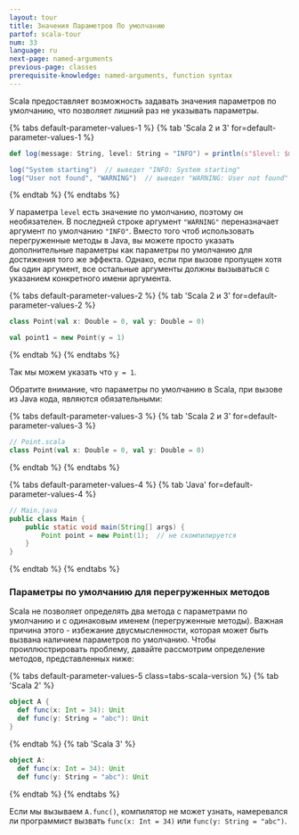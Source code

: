 ```yaml
---
layout: tour
title: Значения Параметров По умолчанию
partof: scala-tour
num: 33
language: ru
next-page: named-arguments
previous-page: classes
prerequisite-knowledge: named-arguments, function syntax
---
```


Scala предоставляет возможность задавать значения параметров по умолчанию, что позволяет лишний раз не указывать параметры. 

{% tabs default-parameter-values-1 %}
{% tab 'Scala 2 и 3' for=default-parameter-values-1 %}
```scala mdoc
def log(message: String, level: String = "INFO") = println(s"$level: $message")

log("System starting")  // выведет "INFO: System starting"
log("User not found", "WARNING")  // выведет "WARNING: User not found"
```
{% endtab %}
{% endtabs %}

У параметра `level` есть значение по умолчанию, поэтому он необязателен. В последней строке аргумент `"WARNING"` переназначает аргумент по умолчанию `"INFO"`. Вместо того чтоб использовать перегруженные методы в Java, вы можете просто указать дополнительные параметры как параметры по умолчанию для достижения того же эффекта. Однако, если при вызове пропущен хотя бы один аргумент, все остальные аргументы должны вызываться с указанием конкретного имени аргумента.

{% tabs default-parameter-values-2 %}
{% tab 'Scala 2 и 3' for=default-parameter-values-2 %}
```scala mdoc
class Point(val x: Double = 0, val y: Double = 0)

val point1 = new Point(y = 1)
```
{% endtab %}
{% endtabs %}

Так мы можем указать что `y = 1`.

Обратите внимание, что параметры по умолчанию в Scala, при вызове из Java кода, являются обязательными:

{% tabs default-parameter-values-3 %}
{% tab 'Scala 2 и 3' for=default-parameter-values-3 %}
```scala mdoc:reset
// Point.scala
class Point(val x: Double = 0, val y: Double = 0)
```
{% endtab %}
{% endtabs %}

{% tabs default-parameter-values-4 %}
{% tab 'Java' for=default-parameter-values-4 %}
```java
// Main.java
public class Main {
    public static void main(String[] args) {
        Point point = new Point(1);  // не скомпилируется
    }
}
```
{% endtab %}
{% endtabs %}

### Параметры по умолчанию для перегруженных методов

Scala не позволяет определять два метода с параметрами по умолчанию и с одинаковым именем (перегруженные методы). 
Важная причина этого - избежание двусмысленности, которая может быть вызвана наличием параметров по умолчанию. 
Чтобы проиллюстрировать проблему, давайте рассмотрим определение методов, представленных ниже:

{% tabs default-parameter-values-5 class=tabs-scala-version %}
{% tab 'Scala 2' %}
```scala mdoc:fail
object A {
  def func(x: Int = 34): Unit
  def func(y: String = "abc"): Unit
}
```
{% endtab %}
{% tab 'Scala 3' %}
```scala
object A:
  def func(x: Int = 34): Unit
  def func(y: String = "abc"): Unit
```
{% endtab %}
{% endtabs %}

Если мы вызываем `A.func()`, компилятор не может узнать, 
намеревался ли программист вызвать `func(x: Int = 34)` или `func(y: String = "abc")`.
